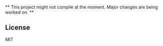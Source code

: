 ** This project might not compile at the moment. Major changes are being worked on. **

License
----

MIT
